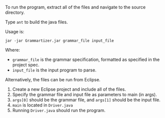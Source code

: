To run the program, extract all of the files and navigate to the source directory.

Type `ant` to build the java files.

Usage is:

	jar -jar Grammartizer.jar grammar_file input_file

Where:

* `grammar_file` is the grammar specification, formatted as specified in the project spec.
* `input_file` is the input program to parse.

Alternatively, the files can be run from Eclipse.

1. Create a new Eclipse project and include all of the files.
2. Specify the grammar file and input file as parameters to main (in args).
3. `args[0]` should be the grammar file, and `args[1]` should be the input file.
4. `main` is located in `Driver.java`
5. Running `Driver.java` should run the program.